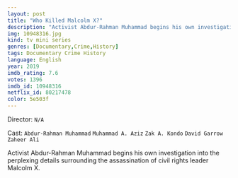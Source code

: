 ```yaml
---
layout: post
title: "Who Killed Malcolm X?"
description: "Activist Abdur-Rahman Muhammad begins his own investigation into the perplexing details surrounding the assassination of civil rights leader Malcolm X..."
img: 10948316.jpg
kind: tv mini series
genres: [Documentary,Crime,History]
tags: Documentary Crime History 
language: English
year: 2019
imdb_rating: 7.6
votes: 1396
imdb_id: 10948316
netflix_id: 80217478
color: 5e503f
---
```

Director: `N/A`  

Cast: `Abdur-Rahman Muhammad` `Muhammad A. Aziz` `Zak A. Kondo` `David Garrow` `Zaheer Ali` 

Activist Abdur-Rahman Muhammad begins his own investigation into the perplexing details surrounding the assassination of civil rights leader Malcolm X.